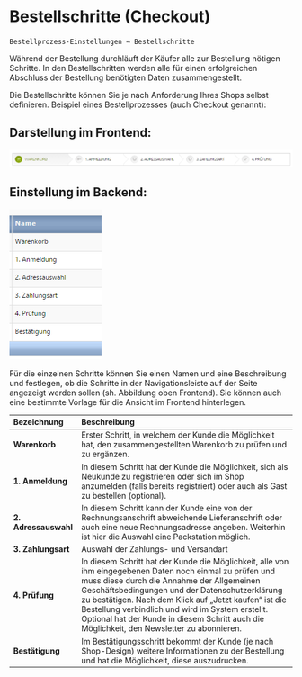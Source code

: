 # Bestellschritte \(Checkout\)

```text
Bestellprozess-Einstellungen → Bestellschritte
```

Während der Bestellung durchläuft der Käufer alle zur Bestellung nötigen Schritte. In den Bestellschritten werden alle für einen erfolgreichen Abschluss der Bestellung benötigten Daten zusammengestellt.

Die Bestellschritte können Sie je nach Anforderung Ihres Shops selbst definieren. Beispiel eines Bestellprozesses \(auch Checkout genannt\):

## Darstellung im Frontend:

![](../../../.gitbook/assets/bestellschritte1.png)

## Einstellung im Backend:

![](../../../.gitbook/assets/bestellschritte2.png)

Für die einzelnen Schritte können Sie einen Namen und eine Beschreibung und festlegen, ob die Schritte in der Navigationsleiste auf der Seite angezeigt werden sollen \(sh. Abbildung oben Frontend\). Sie können auch eine bestimmte Vorlage für die Ansicht im Frontend hinterlegen.

| Bezeichnung | Beschreibung |
| :--- | :--- |
| **Warenkorb** | Erster Schritt, in welchem der Kunde die Möglichkeit hat, den zusammengestellten Warenkorb zu prüfen und zu ergänzen. |
| **1. Anmeldung** | In diesem Schritt hat der Kunde die Möglichkeit, sich als Neukunde zu registrieren oder sich im Shop anzumelden \(falls bereits registriert\) oder auch als Gast zu bestellen \(optional\). |
| **2. Adressauswahl** | In diesem Schritt kann der Kunde eine von der Rechnungsanschrift abweichende Lieferanschrift oder auch eine neue Rechnungsadresse angeben. Weiterhin ist hier die Auswahl eine Packstation möglich. |
| **3. Zahlungsart** | Auswahl der Zahlungs- und Versandart |
| **4. Prüfung** | In diesem Schritt hat der Kunde die Möglichkeit, alle von ihm eingegebenen Daten noch einmal zu prüfen und muss diese durch die Annahme der Allgemeinen Geschäftsbedingungen und der Datenschutzerklärung zu bestätigen. Nach dem Klick auf „Jetzt kaufen“ ist die Bestellung verbindlich und wird im System erstellt. Optional hat der Kunde in diesem Schritt auch die Möglichkeit, den Newsletter zu abonnieren. |
| **Bestätigung** | Im Bestätigungsschritt bekommt der Kunde \(je nach Shop-Design\) weitere Informationen zu der Bestellung und hat die Möglichkeit, diese auszudrucken. |

